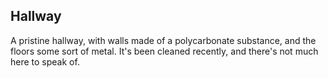 ## Hallway

A pristine hallway, with walls made of a polycarbonate substance, and the floors some sort of metal. It's been cleaned recently, and there's not much here to speak of.